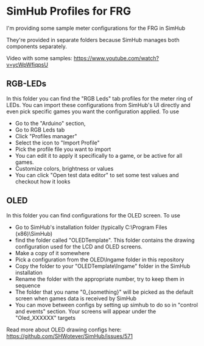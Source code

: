 # SimHub Profiles for FRG

I'm providing some sample meter configurations for the FRG in SimHub

They're provided in separate folders because SimHub manages both components separately.

Video with some samples:
https://www.youtube.com/watch?v=ycWpWfiqpsU

## RGB-LEDs
In this folder you can find the "RGB Leds" tab profiles for the meter ring of LEDs. You can import these configurations from SimHub's UI directly and even pick specific games you want the configuration applied. 
To use
 - Go to the "Arduino" section, 
 - Go to RGB Leds tab
 - Click "Profiles manager"
 - Select the icon to "Import Profile"
 - Pick the profile file you want to import
 - You can edit it to apply it specifically to a game, or be active for all games.
 - Customize colors, brightness or values
 - You can click "Open test data editor" to set some test values and checkout how it looks

## OLED
In this folder you can find configurations for the OLED screen. 
To use
 - Go to SimHub's installation folder (typically C:\Program Files (x86)\SimHub)
 - find the folder called "OLEDTemplate". This folder contains the drawing configuration used for the LCD and OLED screens.
 - Make a copy of it somewhere
 - Pick a configuration from the OLED\Ingame folder in this repository
 - Copy the folder to your "OLEDTemplate\Ingame" folder in the SimHub installation
 - Rename the folder with the appropriate number, try to keep them in sequence
 - The folder that you name "0_{something}" will be picked as the default screen when games data is received by SimHub
 - You can move between configs by setting up simhub to do so in "control and events" section. Your screens will appear under the "Oled_XXXXXX" targets

Read more about OLED drawing configs here:
https://github.com/SHWotever/SimHub/issues/571


